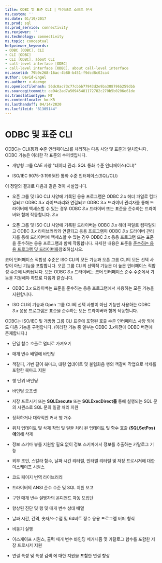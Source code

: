 ```yaml
---
title: ODBC 및 표준 CLI | 마이크로 소프트 문서
ms.custom: ''
ms.date: 01/19/2017
ms.prod: sql
ms.prod_service: connectivity
ms.reviewer: ''
ms.technology: connectivity
ms.topic: conceptual
helpviewer_keywords:
- ODBC [ODBC], CLI
- CLI [ODBC]
- CLI [ODBC], about CLI
- call-level interface [ODBC]
- call-level interface [ODBC], about call-level interface
ms.assetid: 79b9c268-16ac-4b80-b451-f9dcd8c02ca4
author: David-Engel
ms.author: v-daenge
ms.openlocfilehash: 56dc0ac73c77cbbb77943d2e9ba308796b259dbb
ms.sourcegitcommit: ce94c2ad7a50945481172782c270b5b0206e61de
ms.translationtype: MT
ms.contentlocale: ko-KR
ms.lasthandoff: 04/14/2020
ms.locfileid: "81305144"
---
```

# <a name="odbc-and-the-standard-cli"></a>ODBC 및 표준 CLI
ODBC는 CLI(통화 수준 인터페이스)를 처리하는 다음 사양 및 표준과 일치합니다. ODBC 기능은 이러한 각 표준의 수퍼셋입니다.  
  
-   개방형 그룹 CAE 사양 "데이터 관리: SQL 통화 수준 인터페이스(CLI)"  
  
-   ISO/IEC 9075-3:1995(E) 통화 수준 인터페이스(SQL/CLI)  
  
 이 정렬의 결과로 다음과 같은 것이 사실입니다.  
  
-   오픈 그룹 및 ISO CLI 사양에 기록된 응용 프로그램은 ODBC *3.x* 헤더 파일로 컴파일되고 ODBC *3.x* 라이브러리와 연결되고 ODBC 3.x 드라이버 관리자를 통해 드라이버에 액세스할 수 있는 경우 ODBC *3.x* 드라이버 또는 표준을 준수하는 드라이버와 함께 작동합니다. *3.x*  
  
-   오픈 그룹 및 ISO CLI 사양에 기록된 드라이버는 ODBC *3.x* 헤더 파일로 컴파일되고 ODBC *3.x* 라이브러리와 연결되고 응용 프로그램이 ODBC *3.x* 드라이버 관리자를 통해 드라이버에 액세스할 수 있는 경우 ODBC *3.x* 응용 프로그램 또는 표준을 준수하는 응용 프로그램과 함께 작동합니다. 자세한 내용은 표준을 [준수하는 응용 프로그램 및 드라이버를](../../odbc/reference/develop-app/standards-compliant-applications-and-drivers.md)참조하십시오.  
  
 코어 인터페이스 적합성 수준은 ISO CLI의 모든 기능과 오픈 그룹 CLI의 모든 선택 사항이 아닌 기능을 포함합니다. 오픈 그룹 CLI의 선택적 기능은 더 높은 인터페이스 적합성 수준에 나타납니다. 모든 ODBC *3.x* 드라이버는 코어 인터페이스 준수 수준에서 기능을 지원해야 하므로 다음과 같습니다.  
  
-   ODBC *3.x* 드라이버는 표준을 준수하는 응용 프로그램에서 사용하는 모든 기능을 지원합니다.  
  
-   ISO CLI의 기능과 Open 그룹 CLI의 선택 사항이 아닌 기능만 사용하는 ODBC *3.x* 응용 프로그램은 표준을 준수하는 모든 드라이버와 함께 작동합니다.  
  
 ODBC는 ISO/IEC 및 개방형 그룹 CLI 표준에 포함된 호출 수준 인터페이스 사양 외에도 다음 기능을 구현합니다. (이러한 기능 중 일부는 ODBC *3.x*이전에 ODBC 버전에 존재합니다.)  
  
-   단일 함수 호출로 멀티로 가져오기  
  
-   매개 변수 배열에 바인딩  
  
-   책갈피, 가변 길이 북마크, 대량 업데이트 및 불협화음 행의 책갈피 작업으로 삭제를 포함한 북마크 지원  
  
-   행 단위 바인딩  
  
-   바인딩 오프셋  
  
-   저장 프로시저 또는 **SQLExecute** 또는 **SQLExecDirect를** 통해 실행되는 SQL 문의 시퀀스로 SQL 문의 일괄 처리 지원  
  
-   정확하거나 대략적인 커서 행 개수  
  
-   위치 업데이트 및 삭제 작업 및 일괄 처리 된 업데이트 및 함수 호출 **(SQLSetPos)에**의해 삭제  
  
-   정보 스키마 뷰를 지원할 필요 없이 정보 스키마에서 정보를 추출하는 카탈로그 기능  
  
-   외부 조인, 스칼라 함수, 날짜 시간 리터럴, 인터벌 리터럴 및 저장 프로시저에 대한 이스케이프 시퀀스  
  
-   코드 페이지 번역 라이브러리  
  
-   드라이버의 ANSI 준수 수준 및 SQL 지원 보고  
  
-   구현 매개 변수 설명자의 온디맨드 자동 모집단  
  
-   향상된 진단 및 행 및 매개 변수 상태 배열  
  
-   날짜 시간, 간격, 숫자/소수점 및 64비트 정수 응용 프로그램 버퍼 형식  
  
-   비동기 실행  
  
-   이스케이프 시퀀스, 출력 매개 변수 바인딩 메커니즘 및 카탈로그 함수를 포함한 저장 프로시저 지원  
  
-   연결 특성 및 특성 검색 에 대한 지원을 포함한 연결 향상
